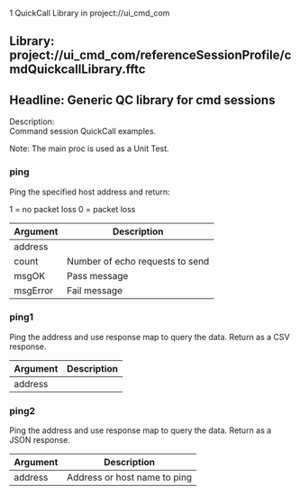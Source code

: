 1 QuickCall Library in project://ui_cmd_com
## Library: project://ui_cmd_com/referenceSessionProfile/cmdQuickcallLibrary.fftc
## Headline: Generic QC library for cmd sessions
Description:  
Command session QuickCall examples.   
  
Note: The main proc is used as a Unit Test.  
  
### ping
Ping the specified host address and return:

1 = no packet loss
0 = packet loss

Argument | Description
------------ | -------------
address | 
count | Number of echo requests to send
msgOK | Pass message
msgError | Fail message
### ping1
Ping the address and use response map to query the data. Return as a CSV response.

Argument | Description
------------ | -------------
address | 
### ping2
Ping the address and use response map to query the data. Return as a JSON response.

Argument | Description
------------ | -------------
address | Address or host name to ping
